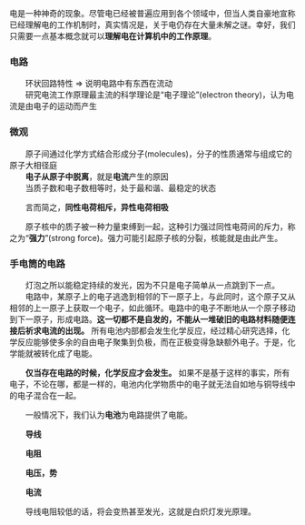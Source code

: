 电是一种神奇的现象。尽管电已经被普遍应用到各个领域中，但当人类自豪地宣称已经理解电的工作机制时，真实情况是，关于电仍存在大量未解之谜。幸好，我们只需要一点基本概念就可以**理解电在计算机中的工作原理**。

### 电路

&emsp;&emsp;环状回路特性 &rArr; 说明电路中有东西在流动  
&emsp;&emsp;研究电流工作原理最主流的科学理论是“电子理论”(electron theory)，认为电流是由电子的运动而产生  

### 微观  

&emsp;&emsp;原子间通过化学方式结合形成分子(molecules)，分子的性质通常与组成它的原子大相径庭  
&emsp;&emsp;**电子从原子中脱离**，就是**电流**产生的原因  
&emsp;&emsp;当质子数和电子数相等时，处于最和谐、最稳定的状态

&emsp;&emsp;言而简之，**同性电荷相斥，异性电荷相吸**

&emsp;&emsp;原子核中的质子被一种力量束缚到一起，这种引力强过同性电荷间的斥力，称之为“**强力**”(strong force)。强力可能引起原子核的分裂，核能就是由此产生。  

### 手电筒的电路

&emsp;&emsp;灯泡之所以能稳定持续的发光，因为不只是电子简单从一点跳到下一点。  
&emsp;&emsp;电路中，某原子上的电子逃逸到相邻的下一原子上，与此同时，这个原子又从相邻的上一原子上获取一个电子，如此循环。电路中的电子不断地从一个原子移动到下一原子，形成电路。**这一切都不是自发的，不能从一堆破旧的电路材料随便连接后祈求电流的出现。** 所有电池内部都会发生化学反应，经过精心研究选择，化学反应能够使多余的自由电子聚集到负极，而在正极变得急缺额外电子。于是，化学能就被转化成了电能。  

&emsp;&emsp;**仅当存在电路的时候，化学反应才会发生。** 如果不是基于这样的事实，所有电子，不论在哪，都是一样的，电池内化学物质中的电子就无法自如地与铜导线中的电子混合在一起。

&emsp;&emsp;一般情况下，我们认为**电池**为电路提供了电能。

&emsp;&emsp;**导线**

&emsp;&emsp;**电阻**

&emsp;&emsp;**电压，势**

&emsp;&emsp;**电流**

&emsp;&emsp;导线电阻较低的话，将会变热甚至发光，这就是白炽灯发光原理。